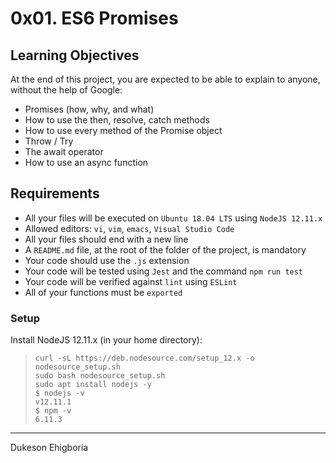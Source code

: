 # 0x01. ES6 Promises

## Learning Objectives

At the end of this project, you are expected to be able to explain to anyone, without the help of Google:

- Promises (how, why, and what)
- How to use the then, resolve, catch methods
- How to use every method of the Promise object
- Throw / Try
- The await operator
- How to use an async function

## Requirements

- All your files will be executed on `Ubuntu 18.04 LTS` using `NodeJS 12.11.x`
- Allowed editors: `vi`, `vim`, `emacs`, `Visual Studio Code`
- All your files should end with a new line
- A `README.md` file, at the root of the folder of the project, is mandatory
- Your code should use the `.js` extension
- Your code will be tested using `Jest` and the command `npm run test`
- Your code will be verified against `lint` using `ESLint`
- All of your functions must be `exported`

### Setup

Install NodeJS 12.11.x
(in your home directory):

>```shell
>curl -sL https://deb.nodesource.com/setup_12.x -o nodesource_setup.sh
>sudo bash nodesource_setup.sh
>sudo apt install nodejs -y
>$ nodejs -v
>v12.11.1
>$ npm -v
>6.11.3
>```

---

Dukeson Ehigboria